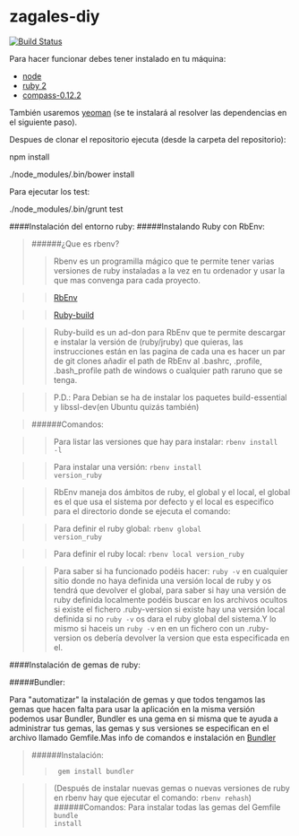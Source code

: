 zagales-diy
===========

[![Build Status](https://travis-ci.org/ZagalesHacklab/zagales-diy.png)](https://travis-ci.org/ZagalesHacklab/zagales-diy)

Para hacer funcionar debes tener instalado en tu máquina:

* [node](http://nodejs.org/)
* [ruby 2](https://www.ruby-lang.org/es/)
* [compass-0.12.2](http://compass-style.org)

También usaremos [yeoman](http://yeoman.io/) (se te instalará al resolver las dependencias en el siguiente paso).

Despues de clonar el repositorio ejecuta (desde la carpeta del repositorio):

npm install

./node_modules/.bin/bower install

Para ejecutar los test:

./node_modules/.bin/grunt test

####Instalación del entorno ruby:
#####Instalando Ruby con RbEnv:
> ######¿Que es rbenv?
> >Rbenv es un programilla mágico que te permite tener varias versiones de ruby instaladas a la vez en tu ordenador y usar la que mas convenga para cada proyecto.

> > [RbEnv](https://github.com/sstephenson/rbenv)

> > [Ruby-build](https://github.com/sstephenson/ruby-build)

> > Ruby-build es un ad-don para RbEnv que te permite descargar e instalar la versión de (ruby/jruby) que quieras, las instrucciones están en las pagina de cada una es hacer un par de git clones añadir el path de RbEnv al .bashrc, .profile, .bash_profile path de windows o cualquier path raruno que se tenga.

> > P.D.: Para Debian se ha de instalar los paquetes build-essential y libssl-dev(en Ubuntu quizás también)

> ######Comandos:

> > Para listar las versiones que hay para instalar: <code>rbenv install -l</code>

> > Para instalar una versión: <code>rbenv install version_ruby</code>

> > RbEnv maneja dos ámbitos de ruby, el global y el local, el global es el que usa el sistema por defecto y el local es especifico para el directorio donde se ejecuta el comando:

> > Para definir el ruby global: <code>rbenv global version_ruby</code>

> > Para definir el ruby local: <code>rbenv local version_ruby</code>

> > Para saber si ha funcionado podéis hacer: <code>ruby -v</code> en cualquier sitio donde no haya definida una versión local de ruby y os tendrá que devolver el global, para saber si hay una versión de ruby definida localmente podéis buscar en los archivos ocultos si existe el fichero .ruby-version si existe hay una versión local definida si no <code>ruby -v</code> os dara el ruby global del sistema.Y lo mismo si haceis un <code>ruby -v</code> en en un fichero con un .ruby-version os debería devolver la version que esta especificada en el. 

####Instalación de gemas de ruby:

#####Bundler:

Para "automatizar" la instalación de gemas y que todos tengamos las gemas que hacen falta para usar la aplicación en la misma versión podemos usar Bundler, Bundler es una gema en si misma que te ayuda a administrar tus gemas, las gemas y sus versiones se especifican en el archivo llamado Gemfile.Mas info de comandos e instalación en [Bundler](http://bundler.io/)

> ######Instalación:
> > <code> gem install bundler</code>

> > (Después de instalar nuevas gemas o nuevas versiones de ruby en rbenv hay que ejecutar el comando: <code>rbenv rehash</code>)
>######Comandos:
> > Para instalar todas las gemas del Gemfile <code>bundle install</code>
